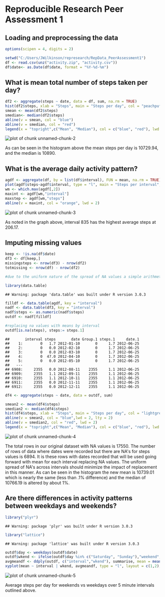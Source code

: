 # Reproducible Research Peer Assessment 1

## Loading and preprocessing the data




```r
options(scipen = 4, digits = 2)

setwd("C:/Users/JWilkinson/represearch/RepData_PeerAssessment1")
df <- read.csv(unz("activity.zip", "activity.csv"))
df$date<- as.Date(df$date, format = "%Y-%d-%m")
```

## What is mean total number of steps taken per day?


```r
df2 <- aggregate(steps ~ date, data = df, sum, na.rm = TRUE)
hist(df2$steps, xlab = "Steps", main = "Steps per day", col = "peachpuff", breaks = 9)
smean <- mean(df2$steps)
smedian<- median(df2$steps)
abline(v = smean, col = "blue")
abline(v = smedian, col = "red")
legend(x = "topright",c("Mean", "Median"), col = c("blue", "red"), lwd = c(1,1))
```

![plot of chunk unnamed-chunk-2](figure/unnamed-chunk-2.png) 


As can be seen in the histogram above the mean steps per day is 10729.94, and the median is 10890.

## What is the average daily activity pattern?


```r
agdf <- aggregate(df, by = list(df$interval), FUN = mean, na.rm = TRUE)
plot(agdf$steps~agdf$interval, type = "l", main = "Steps per interval", xlab = "Interval", ylab = "Steps")
wm <- which.max(agdf[,2])
maxint <- agdf[wm,"interval"]
maxstep <- agdf[wm,"steps"]
abline(v = maxint, col = "orange", lwd = 2)
```

![plot of chunk unnamed-chunk-3](figure/unnamed-chunk-3.png) 



As noted in the graph above, interval 835 has the highest average steps at 206.17.

## Imputing missing values


```r
keep <- !is.na(df$date)
df3 <- df[keep,]
missingsteps <- nrow(df3) - nrow(df2)
totmissing <- nrow(df) - nrow(df2)

#due to the uniform nature of the spread of NA values a simple arithmetic mean by interval for NAs replacement was used.

library(data.table)
```

```
## Warning: package 'data.table' was built under R version 3.0.3
```

```r
filldf <- data.table(agdf, key = "interval")
nadf <- data.table(df3, key = "interval")
nadf$steps <- as.numeric(nadf$steps)
outdf <- nadf[filldf]

#replacing na values with means by interval
outdf[is.na(steps), steps:= steps.1]
```

```
##       interval steps       date Group.1 steps.1     date.1
##    1:        0   1.7 2012-01-10       0     1.7 2012-06-25
##    2:        0   0.0 2012-02-10       0     1.7 2012-06-25
##    3:        0   0.0 2012-03-10       0     1.7 2012-06-25
##    4:        0  47.0 2012-04-10       0     1.7 2012-06-25
##    5:        0   0.0 2012-05-10       0     1.7 2012-06-25
##   ---                                                     
## 6908:     2355   0.0 2012-08-11    2355     1.1 2012-06-25
## 6909:     2355   1.1 2012-09-11    2355     1.1 2012-06-25
## 6910:     2355   1.1 2012-10-11    2355     1.1 2012-06-25
## 6911:     2355   0.0 2012-11-11    2355     1.1 2012-06-25
## 6912:     2355   0.0 2012-12-11    2355     1.1 2012-06-25
```

```r
df4 <- aggregate(steps ~ date, data = outdf, sum)

smean2 <- mean(df4$steps)
smedian2 <- median(df4$steps)
hist(df4$steps, xlab = "Steps", main = "Steps per day", col = "lightgreen", breaks = 9)
abline(v = smean2, col = "blue",lwd = 2, lty = 2)
abline(v = smedian2, col = "red", lwd = 2)
legend(x = "topright",c("Mean", "Median"), col = c("blue", "red"), lwd = c(2,2), lty = c(2,1))
```

![plot of chunk unnamed-chunk-4](figure/unnamed-chunk-4.png) 



The total rows in our original dataset with NA values is 17550.  The number of rows of data where dates were recorded but there are NA's for steps values is 6894.  It is these rows with dates recorded that will be used going forward with mean for each interval replacing NA values.  The uniform spread of NA's across intervals should minimize the impact of replacement in this manner.  As can be seen in the histogram the new mean is 10739.01 which is nearly the same (less than .1% difference) and the median of 10766.19 is altered by about 1%.


## Are there differences in activity patterns between weekdays and weekends?



```r
library("plyr")
```

```
## Warning: package 'plyr' was built under R version 3.0.3
```

```r
library("lattice")
```

```
## Warning: package 'lattice' was built under R version 3.0.3
```

```r
outdf$day <- weekdays(outdf$date)
outdf$wkend <- ifelse(outdf$day %in% c("Saturday", "Sunday"),"weekend", "weekday")
avgmeandf <- ddply(outdf, c("interval","wkend"), summarise, mean = mean(steps))
xyplot(mean ~ interval | wkend, avgmeandf, type = "l", layout = c(1,2), ylab = "Average Steps", xlab = "Interval")
```

![plot of chunk unnamed-chunk-5](figure/unnamed-chunk-5.png) 

Average steps per day for weekends vs weekdays over 5 minute intervals outlined above.

